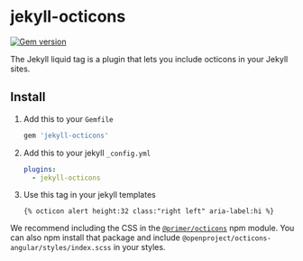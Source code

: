 # jekyll-octicons

[![Gem version](https://img.shields.io/gem/v/jekyll-octicons.svg)](https://rubygems.org/gems/jekyll-octicons)

The Jekyll liquid tag is a plugin that lets you include octicons in your Jekyll sites.

## Install

1. Add this to your `Gemfile`

    ```rb
    gem 'jekyll-octicons'
    ```

2. Add this to your jekyll `_config.yml`

    ```yml
    plugins:
      - jekyll-octicons
    ```

3. Use this tag in your jekyll templates

    ```
    {% octicon alert height:32 class:"right left" aria-label:hi %}
    ```

We recommend including the CSS in the [`@primer/octicons`](/packages/javascript) npm module. You can also npm install that package and include `@openproject/octicons-angular/styles/index.scss` in your styles.

